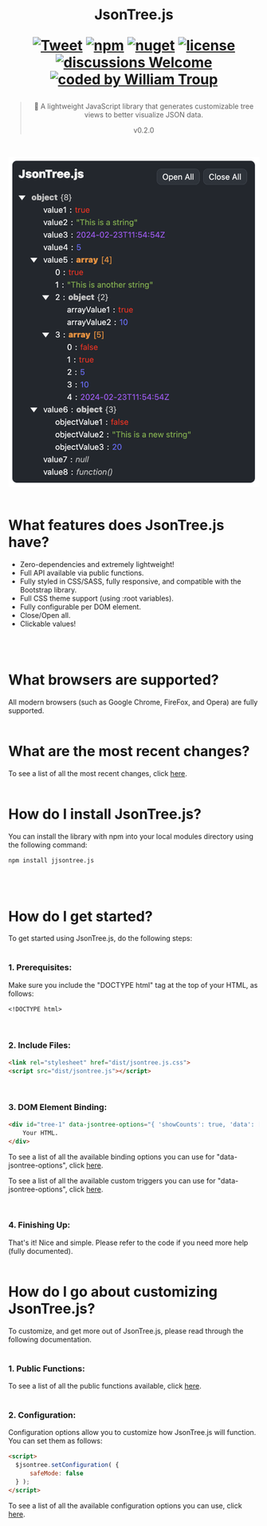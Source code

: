 <h1 align="center">
JsonTree.js

[![Tweet](https://img.shields.io/twitter/url/http/shields.io.svg?style=social)](https://twitter.com/intent/tweet?text=JsonTree.js%2C%20a%20free%20JavaScript%json%20treeview&url=https://github.com/williamtroup/JsonTree.js&hashtags=javascript,treeview,json)
[![npm](https://img.shields.io/badge/npmjs-v0.2.0-blue)](https://www.npmjs.com/package/jtree.js)
[![nuget](https://img.shields.io/badge/nuget-v0.2.0-purple)](https://www.nuget.org/packages/jJsonTree.js/)
[![license](https://img.shields.io/badge/license-MIT-green)](https://github.com/williamtroup/JsonTree.js/blob/main/LICENSE.txt)
[![discussions Welcome](https://img.shields.io/badge/discussions-Welcome-red)](https://github.com/williamtroup/JsonTree.js/discussions)
[![coded by William Troup](https://img.shields.io/badge/coded_by-William_Troup-yellow)](https://william-troup.com/)
</h1>

> <p align="center">🔗 A lightweight JavaScript library that generates customizable tree views to better visualize JSON data.</p>
> <p align="center">v0.2.0</p>
<br />

![JsonTree.js](docs/images/main.png)
<br>
<br>

<h1>What features does JsonTree.js have?</h1>

- Zero-dependencies and extremely lightweight!
- Full API available via public functions.
- Fully styled in CSS/SASS, fully responsive, and compatible with the Bootstrap library.
- Full CSS theme support (using :root variables).
- Fully configurable per DOM element.
- Close/Open all.
- Clickable values!
<br />
<br />


<h1>What browsers are supported?</h1>

All modern browsers (such as Google Chrome, FireFox, and Opera) are fully supported.
<br>
<br>


<h1>What are the most recent changes?</h1>

To see a list of all the most recent changes, click [here](docs/CHANGE_LOG.md).
<br>
<br>


<h1>How do I install JsonTree.js?</h1>

You can install the library with npm into your local modules directory using the following command:

```markdown
npm install jjsontree.js
```
<br>
<br>


<h1>How do I get started?</h1>

To get started using JsonTree.js, do the following steps:
<br>
<br>

### 1. Prerequisites:

Make sure you include the "DOCTYPE html" tag at the top of your HTML, as follows:

```markdown
<!DOCTYPE html>
```
<br>


### 2. Include Files:

```markdown
<link rel="stylesheet" href="dist/jsontree.js.css">
<script src="dist/jsontree.js"></script>
```
<br>


### 3. DOM Element Binding:

```markdown
<div id="tree-1" data-jsontree-options="{ 'showCounts': true, 'data': [ true, false, 5, 10, 'A String' ] }">
    Your HTML.
</div>
```

To see a list of all the available binding options you can use for "data-jsontree-options", click [here](docs/binding/OPTIONS.md).

To see a list of all the available custom triggers you can use for "data-jsontree-options", click [here](docs/binding/CUSTOM_TRIGGERS.md).

<br>


### 4. Finishing Up:

That's it! Nice and simple. Please refer to the code if you need more help (fully documented).
<br>
<br>

<h1>How do I go about customizing JsonTree.js?</h1>

To customize, and get more out of JsonTree.js, please read through the following documentation.
<br>
<br>


### 1. Public Functions:

To see a list of all the public functions available, click [here](docs/PUBLIC_FUNCTIONS.md).
<br>
<br>


### 2. Configuration:

Configuration options allow you to customize how JsonTree.js will function.  You can set them as follows:

```markdown
<script> 
  $jsontree.setConfiguration( {
      safeMode: false
  } );
</script>
```

To see a list of all the available configuration options you can use, click [here](docs/configuration/OPTIONS.md).